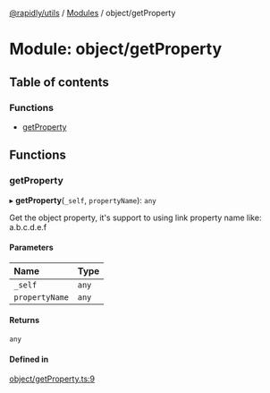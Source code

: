 [@rapidly/utils](../README.md) / [Modules](../modules.md) / object/getProperty

# Module: object/getProperty

## Table of contents

### Functions

- [getProperty](object_getProperty.md#getproperty)

## Functions

### getProperty

▸ **getProperty**(`_self`, `propertyName`): `any`

Get the object property, it's support to using link property name like: a.b.c.d.e.f

#### Parameters

| Name | Type |
| :------ | :------ |
| `_self` | `any` |
| `propertyName` | `any` |

#### Returns

`any`

#### Defined in

[object/getProperty.ts:9](https://github.com/canguser/rapidly-utils/blob/966e48c/main/object/getProperty.ts#L9)
